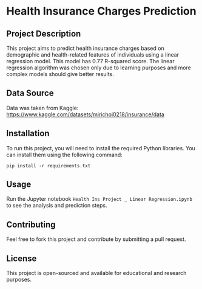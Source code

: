 # Health Insurance Charges Prediction

## Project Description
This project aims to predict health insurance charges based on demographic and health-related features of individuals using a linear regression model. This model has 0.77 R-squared score. The linear regression algorithm was chosen only due to learning purposes and more complex models should give better results.

## Data Source
Data was taken from Kaggle: https://www.kaggle.com/datasets/mirichoi0218/insurance/data

## Installation
To run this project, you will need to install the required Python libraries. You can install them using the following command:

```
pip install -r requirements.txt
```

## Usage
Run the Jupyter notebook `Health Ins Project _ Linear Regression.ipynb` to see the analysis and prediction steps.

## Contributing
Feel free to fork this project and contribute by submitting a pull request.

## License
This project is open-sourced and available for educational and research purposes.
